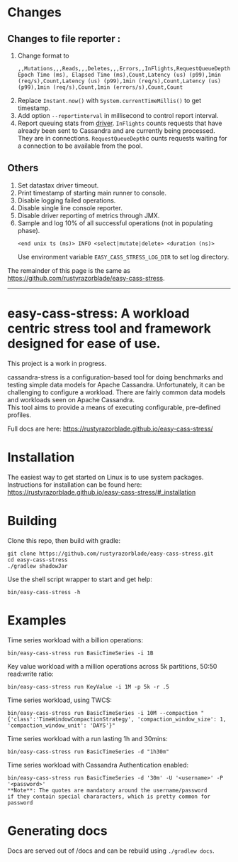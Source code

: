 # Changes
## Changes to file reporter :
1. Change format to
    ```csv
    ,,Mutations,,,Reads,,,Deletes,,,Errors,,InFlights,RequestQueueDepth
    Epoch Time (ms), Elapsed Time (ms),Count,Latency (us) (p99),1min (req/s),Count,Latency (us) (p99),1min (req/s),Count,Latency (us) (p99),1min (req/s),Count,1min (errors/s),Count,Count
    ```
2. Replace `Instant.now()` with `System.currentTimeMillis()` to get timestamp.
3. Add option `--reportinterval` in millisecond to control report interval.
4. Report queuing stats from [driver](https://docs.datastax.com/en/drivers/java/3.11/com/datastax/driver/core/Metrics.html). `InFlights` counts requests that have already been sent to Cassandra and are currently being processed. They are in connections. `RequestQueueDepth`c ounts requests waiting for a connection to be available from the pool.
## Others
1. Set datastax driver timeout.
2. Print timestamp of starting main runner to console.
3. Disable logging failed operations.
4. Disable single line console reporter.
5. Disable driver reporting of metrics through JMX.
6. Sample and log 10% of all successful operations (not in populating phase).
   ```
   <end unix ts (ms)> INFO <select|mutate|delete> <duration (ns)>
   ```
   Use environment variable `EASY_CASS_STRESS_LOG_DIR` to set log directory.

The remainder of this page is the same as https://github.com/rustyrazorblade/easy-cass-stress.

---------------------------------

# easy-cass-stress: A workload centric stress tool and framework designed for ease of use.

This project is a work in progress.

cassandra-stress is a configuration-based tool for doing benchmarks and testing simple data models for Apache Cassandra. 
Unfortunately, it can be challenging to configure a workload. There are fairly common data models and workloads seen on Apache Cassandra.  
This tool aims to provide a means of executing configurable, pre-defined profiles.

Full docs are here: https://rustyrazorblade.github.io/easy-cass-stress/

# Installation

The easiest way to get started on Linux is to use system packages.
Instructions for installation can be found here: https://rustyrazorblade.github.io/easy-cass-stress/#_installation


# Building

Clone this repo, then build with gradle:

    git clone https://github.com/rustyrazorblade/easy-cass-stress.git
    cd easy-cass-stress
    ./gradlew shadowJar

Use the shell script wrapper to start and get help:

    bin/easy-cass-stress -h

# Examples

Time series workload with a billion operations:

    bin/easy-cass-stress run BasicTimeSeries -i 1B

Key value workload with a million operations across 5k partitions, 50:50 read:write ratio:

    bin/easy-cass-stress run KeyValue -i 1M -p 5k -r .5


Time series workload, using TWCS:

    bin/easy-cass-stress run BasicTimeSeries -i 10M --compaction "{'class':'TimeWindowCompactionStrategy', 'compaction_window_size': 1, 'compaction_window_unit': 'DAYS'}"

Time series workload with a run lasting 1h and 30mins:

    bin/easy-cass-stress run BasicTimeSeries -d "1h30m"

Time series workload with Cassandra Authentication enabled:

    bin/easy-cass-stress run BasicTimeSeries -d '30m' -U '<username>' -P '<password>'
    **Note**: The quotes are mandatory around the username/password
    if they contain special chararacters, which is pretty common for password

# Generating docs

Docs are served out of /docs and can be rebuild using `./gradlew docs`.
